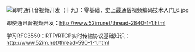 ![即时通讯音视频开发（十九）：零基础，史上最通俗视频编码技术入门_6.jpg](http://www.52im.net/data/attachment/forum/201911/16/183804o6aryxjox7zzjb7j.jpg)



即使通讯音视频开发：http://www.52im.net/thread-2840-1-1.html

学习RFC3550：RTP/RTCP实时传输协议基础知识：http://www.52im.net/thread-590-1-1.html


